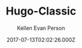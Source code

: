 ---
title: Hugo-Classic
github: https://github.com/goodroot/hugo-classic
demo: https://goodroot.ca/
author: Kellen Evan Person
ssg:
  - Hugo
cms:
  - Markdown
date: 2017-07-13T02:02:26.000Z
description: A simple and text-centric theme for Hugo.io
draft: true
publish_date: '2017-07-13T02:02:26Z'
update_date: '2021-09-15T01:57:58Z'
github_star: 111
github_fork: 57
---